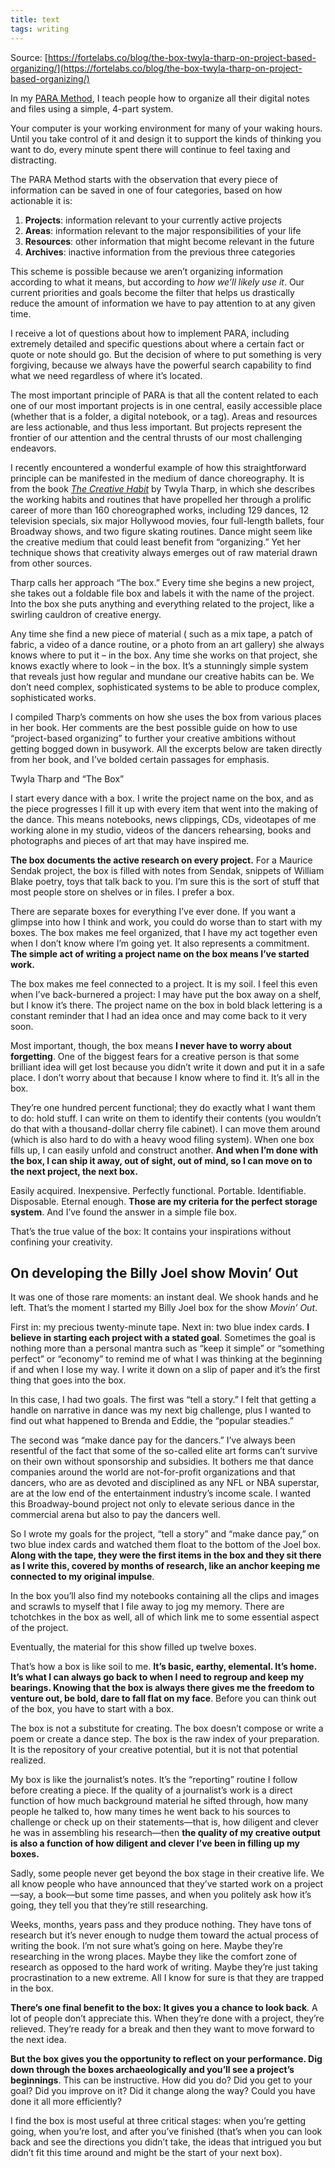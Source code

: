 ```yaml
---
title: text
tags: writing
---
```


Source: [https://fortelabs.co/blog/the-box-twyla-tharp-on-project-based-organizing/](https://fortelabs.co/blog/the-box-twyla-tharp-on-project-based-organizing/)

In my [PARA Method](https://fortelabs.co/blog/para/), I teach people how to organize all their digital notes and files using a simple, 4-part system.

Your computer is your working environment for many of your waking hours. Until you take control of it and design it to support the kinds of thinking you want to do, every minute spent there will continue to feel taxing and distracting.

The PARA Method starts with the observation that every piece of information can be saved in one of four categories, based on how actionable it is:

1.  **Projects**: information relevant to your currently active projects
2.  **Areas**: information relevant to the major responsibilities of your life
3.  **Resources**: other information that might become relevant in the future
4.  **Archives**: inactive information from the previous three categories

This scheme is possible because we aren’t organizing information according to what it means, but according to _how we’ll likely use it_. Our current priorities and goals become the filter that helps us drastically reduce the amount of information we have to pay attention to at any given time.

I receive a lot of questions about how to implement PARA, including extremely detailed and specific questions about where a certain fact or quote or note should go. But the decision of where to put something is very forgiving, because we always have the powerful search capability to find what we need regardless of where it’s located.

The most important principle of PARA is that all the content related to each one of our most important projects is in one central, easily accessible place (whether that is a folder, a digital notebook, or a tag). Areas and resources are less actionable, and thus less important. But projects represent the frontier of our attention and the central thrusts of our most challenging endeavors.

I recently encountered a wonderful example of how this straightforward principle can be manifested in the medium of dance choreography. It is from the book [_The Creative Habit_](https://amzn.to/3wntH18) by Twyla Tharp, in which she describes the working habits and routines that have propelled her through a prolific career of more than 160 choreographed works, including 129 dances, 12 television specials, six major Hollywood movies, four full-length ballets, four Broadway shows, and two figure skating routines. Dance might seem like the creative medium that could least benefit from “organizing.” Yet her technique shows that creativity always emerges out of raw material drawn from other sources.

Tharp calls her approach “The box.” Every time she begins a new project, she takes out a foldable file box and labels it with the name of the project. Into the box she puts anything and everything related to the project, like a swirling cauldron of creative energy.

Any time she find a new piece of material ( such as a mix tape, a patch of fabric, a video of a dance routine, or a photo from an art gallery) she always knows where to put it – in the box. Any time she works on that project, she knows exactly where to look – in the box. It’s a stunningly simple system that reveals just how regular and mundane our creative habits can be. We don’t need complex, sophisticated systems to be able to produce complex, sophisticated works.

I compiled Tharp’s comments on how she uses the box from various places in her book. Her comments are the best possible guide on how to use “project-based organizing” to further your creative ambitions without getting bogged down in busywork. All the excerpts below are taken directly from her book, and I’ve bolded certain passages for emphasis.

Twyla Tharp and “The Box”

I start every dance with a box. I write the project name on the box, and as the piece progresses I fill it up with every item that went into the making of the dance. This means notebooks, news clippings, CDs, videotapes of me working alone in my studio, videos of the dancers rehearsing, books and photographs and pieces of art that may have inspired me.

**The box documents the active research on every project.** For a Maurice Sendak project, the box is filled with notes from Sendak, snippets of William Blake poetry, toys that talk back to you. I’m sure this is the sort of stuff that most people store on shelves or in files. I prefer a box.

There are separate boxes for everything I’ve ever done. If you want a glimpse into how I think and work, you could do worse than to start with my boxes. The box makes me feel organized, that I have my act together even when I don’t know where I’m going yet. It also represents a commitment. **The simple act of writing a project name on the box means I’ve started work.**

The box makes me feel connected to a project. It is my soil. I feel this even when I’ve back-burnered a project: I may have put the box away on a shelf, but I know it’s there. The project name on the box in bold black lettering is a constant reminder that I had an idea once and may come back to it very soon.

Most important, though, the box means **I never have to worry about forgetting**. One of the biggest fears for a creative person is that some brilliant idea will get lost because you didn’t write it down and put it in a safe place. I don’t worry about that because I know where to find it. It’s all in the box.

They’re one hundred percent functional; they do exactly what I want them to do: hold stuff. I can write on them to identify their contents (you wouldn’t do that with a thousand-dollar cherry file cabinet). I can move them around (which is also hard to do with a heavy wood filing system). When one box fills up, I can easily unfold and construct another. **And when I’m done with the box, I can ship it away, out of sight, out of mind, so I can move on to the next project, the next box.**

Easily acquired. Inexpensive. Perfectly functional. Portable. Identifiable. Disposable. Eternal enough. **Those are my criteria for the perfect storage system**. And I’ve found the answer in a simple file box.

That’s the true value of the box: It contains your inspirations without confining your creativity.

## On developing the Billy Joel show Movin’ Out

It was one of those rare moments: an instant deal. We shook hands and he left. That’s the moment I started my Billy Joel box for the show _Movin’ Out_.

First in: my precious twenty-minute tape. Next in: two blue index cards. **I believe in starting each project with a stated goal**. Sometimes the goal is nothing more than a personal mantra such as “keep it simple” or “something perfect” or “economy” to remind me of what I was thinking at the beginning if and when I lose my way. I write it down on a slip of paper and it’s the first thing that goes into the box.

In this case, I had two goals. The first was “tell a story.” I felt that getting a handle on narrative in dance was my next big challenge, plus I wanted to find out what happened to Brenda and Eddie, the “popular steadies.” 

The second was “make dance pay for the dancers.” I’ve always been resentful of the fact that some of the so-called elite art forms can’t survive on their own without sponsorship and subsidies. It bothers me that dance companies around the world are not-for-profit organizations and that dancers, who are as devoted and disciplined as any NFL or NBA superstar, are at the low end of the entertainment industry’s income scale. I wanted this Broadway-bound project not only to elevate serious dance in the commercial arena but also to pay the dancers well. 

So I wrote my goals for the project, “tell a story” and “make dance pay,” on two blue index cards and watched them float to the bottom of the Joel box. **Along with the tape, they were the first items in the box and they sit there as I write this, covered by months of research, like an anchor keeping me connected to my original impulse**.

In the box you’ll also find my notebooks containing all the clips and images and scrawls to myself that I file away to jog my memory. There are tchotchkes in the box as well, all of which link me to some essential aspect of the project.

Eventually, the material for this show filled up twelve boxes.

That’s how a box is like soil to me. **It’s basic, earthy, elemental. It’s home. It’s what I can always go back to when I need to regroup and keep my bearings. Knowing that the box is always there gives me the freedom to venture out, be bold, dare to fall flat on my face**. Before you can think out of the box, you have to start with a box.

The box is not a substitute for creating. The box doesn’t compose or write a poem or create a dance step. The box is the raw index of your preparation. It is the repository of your creative potential, but it is not that potential realized.

My box is like the journalist’s notes. It’s the “reporting” routine I follow before creating a piece. If the quality of a journalist’s work is a direct function of how much background material he sifted through, how many people he talked to, how many times he went back to his sources to challenge or check up on their statements—that is, how diligent and clever he was in assembling his research—then **the quality of my creative output is also a function of how diligent and clever I’ve been in filling up my boxes.**

Sadly, some people never get beyond the box stage in their creative life. We all know people who have announced that they’ve started work on a project—say, a book—but some time passes, and when you politely ask how it’s going, they tell you that they’re still researching. 

Weeks, months, years pass and they produce nothing. They have tons of research but it’s never enough to nudge them toward the actual process of writing the book. I’m not sure what’s going on here. Maybe they’re researching in the wrong places. Maybe they like the comfort zone of research as opposed to the hard work of writing. Maybe they’re just taking procrastination to a new extreme. All I know for sure is that they are trapped in the box.

**There’s one final benefit to the box: It gives you a chance to look back**. A lot of people don’t appreciate this. When they’re done with a project, they’re relieved. They’re ready for a break and then they want to move forward to the next idea. 

**But the box gives you the opportunity to reflect on your performance. Dig down through the boxes archaeologically and you’ll see a project’s beginnings**. This can be instructive. How did you do? Did you get to your goal? Did you improve on it? Did it change along the way? Could you have done it all more efficiently?

I find the box is most useful at three critical stages: when you’re getting going, when you’re lost, and after you’ve finished (that’s when you can look back and see the directions you didn’t take, the ideas that intrigued you but didn’t fit this time around and might be the start of your next box).